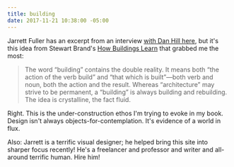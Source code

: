 ```yaml
---
title: building
date: 2017-11-21 10:38:00 -05:00
---
```


Jarrett Fuller has an excerpt from an interview [with Dan Hill here](http://jarrettfuller.blog/post/167570094612/dan-hill-on-architecture-user-experience-and), but it's this idea from Stewart Brand's [How Buildings Learn](https://www.penguinrandomhouse.com/books/320919/how-buildings-learn-by-stewart-brand/9780140139969/) that grabbed me the most:

>The word “building” contains the double reality. It means both “the action of the verb build” and “that which is built”—both verb and noun, both the action and the result. Whereas “architecture” may strive to be permanent, a “building” is always building and rebuilding. The idea is crystalline, the fact fluid.

Right. This is the under-construction ethos I'm trying to evoke in my book. Design isn't always objects-for-contemplation. It's evidence of a world in flux.

Also: Jarrett is a terrific visual designer; he helped bring this site into sharper focus recently! He's a freelancer and professor and writer and all-around terrific human. Hire him!